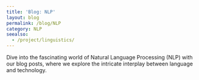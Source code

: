 ```yaml
---
title: 'Blog: NLP'
layout: blog
permalink: /blog/NLP
category: NLP
seealso:
  - /project/linguistics/
---
```


Dive into the fascinating world of Natural Language Processing (NLP) with our blog posts, where we explore the intricate interplay between language and technology. 